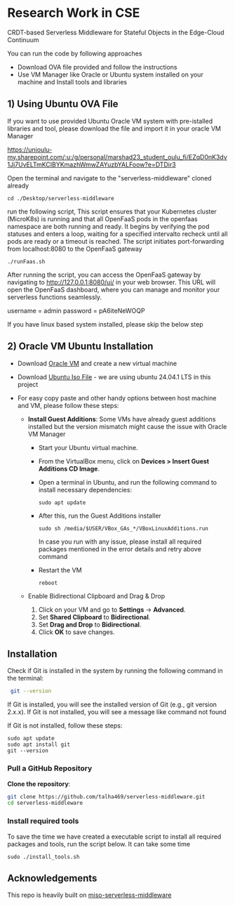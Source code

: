 
# Research Work in CSE

CRDT-based Serverless Middleware for Stateful Objects in the Edge-Cloud Continuum

You can run the code by following approaches

- Download OVA file provided and follow the instructions
- Use VM Manager like Oracle or Ubuntu system installed on your machine and Install tools and libraries




## 1) Using Ubuntu OVA File

If you want to use provided Ubuntu Oracle VM system with pre-istalled libraries and tool, please download the file and import it in your oracle VM Manager

https://unioulu-my.sharepoint.com/:u:/g/personal/marshad23_student_oulu_fi/EZqD0nK3dv1Jj7UvELTmKCIBYKmazhWmwZAYuzbYALFoow?e=DTDir3

Open the terminal and navigate to the "serverless-middleware" cloned already

```
cd ./Desktop/serverless-middleware
```
run the following script, This script ensures that your Kubernetes cluster (MicroK8s) is running and that all OpenFaaS pods in the openfaas namespace are both running and ready. It begins by verifying the pod statuses and enters a loop, waiting for a specified intervalto recheck until all pods are ready or a timeout is reached. The script initiates port-forwarding from localhost:8080 to the OpenFaaS gateway

```
./runFaas.sh
```

After running the script, you can access the OpenFaaS gateway by navigating to http://127.0.0.1:8080/ui/ in your web browser. This URL will open the OpenFaaS dashboard, where you can manage and monitor your serverless functions seamlessly.

username = admin
password = pA6iteNeWOQP





If you have linux based system installed, please skip the below step 
## 2) Oracle VM Ubuntu Installation 
- Download [Oracle VM](https://www.virtualbox.org/wiki/Downloads) and create a new virtual machine
- Download [Ubuntu Iso File](https://ubuntu.com/download/desktop) - we are using ubuntu 24.04.1 LTS in this project
- For easy copy paste and other handy options between host machine and VM, please follow these steps:

  - **Install Guest Additions**:
  Some VMs have already guest additions installed but the version mismatch     might cause the issue with Oracle VM Manager
    - Start your Ubuntu virtual machine.
    - From the VirtualBox menu, click on **Devices > Insert Guest Additions CD Image**.
    - Open a terminal in Ubuntu, and run the following command to install necessary dependencies:
      ```
      sudo apt update
      ```

    - After this, run the Guest Additions installer 

      ```
      sudo sh /media/$USER/VBox_GAs_*/VBoxLinuxAdditions.run
      ```
        In case you run with any issue, please install all required packages mentioned in the error details and retry above command

    - Restart the VM
        ```
        reboot
        ```
  - Enable Bidirectional Clipboard and Drag & Drop

    1. Click on your VM and go to **Settings** -> **Advanced**.
    2. Set **Shared Clipboard** to **Bidirectional**.
    3. Set **Drag and Drop** to **Bidirectional**.
    4. Click **OK** to save changes.


## Installation

Check if Git is installed in the system by running the following command in the terminal:

```bash
 git --version
```
If Git is installed, you will see the installed version of Git (e.g., git version 2.x.x). If Git is not installed, you will see a message like command not found

If Git is not installed, follow these steps:

```
sudo apt update
sudo apt install git
git --version
```

### Pull a GitHub Repository

 **Clone the repository**:
   ```bash
   git clone https://github.com/talha469/serverless-middleware.git
   cd serverless-middleware
   ```

### Install required tools
To save the time we have created a executable script to install all required packages and tools, run the script below. It can take some time

```
sudo ./install_tools.sh
```







## Acknowledgements

This repo is heavily built on [miso-serverless-middleware](https://github.com/valentingc/miso-serverless-middleware)


